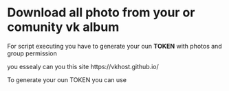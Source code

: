 
<h1>Download all photo from your or comunity vk album</h1>

<p>For script executing you have to generate your oun <b>TOKEN</b> with photos and group permission</p>
you essealy can you this site https://vkhost.github.io/


To generate your oun TOKEN you can use 
